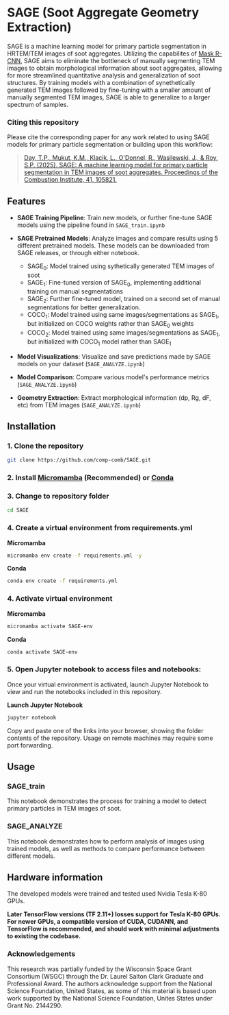 # SAGE (Soot Aggregate Geometry Extraction)
SAGE is a machine learning model for primary particle segmentation in HRTEM/TEM images of soot aggregates.  Utilizing the capabilites of [Mask R-CNN](https://github.com/matterport/Mask_RCNN), SAGE aims to eliminate the bottleneck of manually segmenting TEM images to obtain morphological information about soot aggregates, allowing for more streamlined quantitative analysis and generalization of soot structures. By training models with a combination of synethetically generated TEM images followed by fine-tuning with a smaller amount of manually segmented TEM images, SAGE is able to generalize to a larger spectrum of samples.

### Citing this repository

Please cite the corresponding paper for any work related to using SAGE models for primary particle segmentation or building upon this workflow:
> [Day, T.P., Mukut, K.M., Klacik, L., O'Donnel, R., Wasilewski, J., & Roy, S.P. (2025). SAGE: A machine learning model for primary particle segmentation in TEM images of soot aggregates. Proceedings of the Combustion Institute, 41, 105821.][sage]



[sage]: https://doi.org/10.1016/j.proci.2025.105821

## Features
- **SAGE Training Pipeline**: Train new models, or further fine-tune SAGE models using the pipeline found in `SAGE_train.ipynb`


- **SAGE Pretrained Models**: Analyze images and compare results using 5 different pretrained models. These models can be downloaded from SAGE releases, or through either notebook.  
    - SAGE<sub>0</sub>: Model trained using sythetically generated TEM images of soot
    - SAGE<sub>1</sub>: Fine-tuned version of SAGE<sub>0</sub>, implementing additional training on manual segmentations 
    - SAGE<sub>2</sub>: Further fine-tuned model, trained on a second set of manual segmentations for better generalization.
    - COCO<sub>1</sub>: Model trained using same images/segmentations as SAGE<sub>1</sub>, but initialized on COCO weights rather than SAGE<sub>0</sub> weights
    - COCO<sub>2</sub>: Model trained using same images/segmentations as SAGE<sub>1</sub>, but initialized with COCO<sub>1</sub> model rather than SAGE<sub>1</sub>
- **Model Visualizations**: Visualize and save predictions made by SAGE models on your dataset (`SAGE_ANALYZE.ipynb`)
- **Model Comparison**: Compare various model's performance metrics (`SAGE_ANALYZE.ipynb`)
- **Geometry Extraction**: Extract morphological information (dp, Rg, dF, etc) from TEM images (`SAGE_ANALYZE.ipynb`)

## Installation

### 1. Clone the repository
```bash
git clone https://github.com/comp-comb/SAGE.git
```
### 2. Install [Micromamba](https://mamba.readthedocs.io/en/latest/installation/micromamba-installation.html) (Recommended) or [Conda](https://docs.conda.io/projects/conda/en/latest/user-guide/install/index.html)

### 3. Change to repository folder

```bash
cd SAGE
```

### 4. Create a virtual environment from requirements.yml
**Micromamba**
```bash
micromamba env create -f requirements.yml -y
```
**Conda**
```bash
conda env create -f requirements.yml
```

### 4. Activate virtual environment
**Micromamba**
```bash
micromamba activate SAGE-env
```
**Conda**
```bash
conda activate SAGE-env
```

### 5. Open Jupyter notebook to access files and notebooks:
Once your virtual environment is activated, launch Jupyter Notebook to view and run the notebooks included in this repository. 

**Launch Jupyter Notebook**
```bash
jupyter notebook
```
Copy and paste one of the links into your browser, showing the folder contents of the repository. Usage on remote machines may require some port forwarding. 

## Usage

### SAGE_train
This notebook demonstrates the process for training a model to detect primary particles in TEM images of soot.

### SAGE_ANALYZE
This notebook demonstrates how to perform analysis of images using trained models, as well as methods to compare performance between different models.


## Hardware information
The developed models were trained and tested used Nvidia Tesla K-80 GPUs.

**Later TensorFlow versions (TF 2.11+) losses support for Tesla K-80 GPUs. For newer GPUs, a compatible version of CUDA, CUDANN, and TensorFlow is recommended, and should work with minimal adjustments to existing the codebase.**






### Acknowledgements
This research was partially funded by the Wisconsin Space Grant Consortium (WSGC) through the Dr. Laurel Salton Clark Graduate and Professional Award. The authors acknowledge support from the National Science Foundation, United States, as some of this material is based upon work supported by the National Science Foundation, Unites States under Grant No. 2144290.